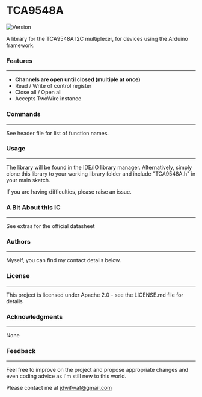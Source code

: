# TCA9548A
![Version](https://img.shields.io/badge/Version-v1.0.0-green.svg)

A library for the TCA9548A I2C multiplexer, for devices using the Arduino framework.

### Features
---
* **Channels are open until closed (multiple at once)**
* Read / Write of control register
* Close all / Open all
* Accepts TwoWire instance

### Commands
---
See header file for list of function names.

### Usage
---
The library will be found in the IDE/IO library manager. Alternatively, simply clone this library to your working library folder and include "TCA9548A.h" in your main sketch.

If you are having difficulties, please raise an issue.

### A Bit About this IC
---
See extras for the official datasheet

### Authors
---
Myself, you can find my contact details below.

### License
---
This project is licensed under Apache 2.0 - see the LICENSE.md file for details

### Acknowledgments
----
 None

### Feedback
---
Feel free to improve on the project and propose appropriate changes and even coding advice as I'm still new to this world.

Please contact me at jdwifwaf@gmail.com
